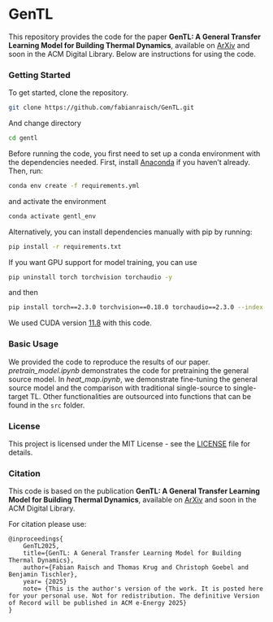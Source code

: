 # GenTL 

This repository provides the code for the paper **GenTL: A General Transfer Learning Model for Building Thermal Dynamics**, available on [ArXiv](http://arxiv.org/abs/2501.13703) and soon in the ACM Digital Library. Below are instructions for using the code.

### Getting Started

To get started, clone the repository.  

``` bash
git clone https://github.com/fabianraisch/GenTL.git
```  
And change directory

``` bash
cd gentl
```
Before running the code, you first need to set up a conda environment with the dependencies needed. First, install [Anaconda](https://www.anaconda.com/download) if you haven’t already. Then, run:

```bash
conda env create -f requirements.yml
```

and activate the environment
```bash
conda activate gentl_env
```
Alternatively, you can install dependencies manually with pip by running:
```bash
pip install -r requirements.txt
```

If you want GPU support for model training, you can use  
```bash
pip uninstall torch torchvision torchaudio -y
```
and then
```bash
pip install torch==2.3.0 torchvision==0.18.0 torchaudio==2.3.0 --index-url https://download.pytorch.org/whl/cu118
```
We used CUDA version [11.8](https://developer.nvidia.com/cuda-11-8-0-download-archive) with this code.  


### Basic Usage

We provided the code to reproduce the results of our paper. *pretrain_model.ipynb* demonstrates the code for pretraining the general source model. In *heat_map.ipynb*, we demonstrate fine-tuning the general source model and the comparison with traditional single-source to single-target TL. Other functionalities are outsourced into functions that can be found in the ```src``` folder.  

### License

This project is licensed under the MIT License - see the [LICENSE](./LICENSE.txt) file for details.


### Citation
This code is based on the publication **GenTL: A General Transfer Learning Model for Building Thermal Dynamics**, available on [ArXiv](http://arxiv.org/abs/2501.13703) and soon in the ACM Digital Library.

For citation please use:  

```
@inproceedings{
    GenTL2025,
    title={GenTL: A General Transfer Learning Model for Building Thermal Dynamics},
    author={Fabian Raisch and Thomas Krug and Christoph Goebel and Benjamin Tischler},
    year= {2025}
    note= {This is the author's version of the work. It is posted here for your personal use. Not for redistribution. The definitive Version of Record will be published in ACM e-Energy 2025}
}
```
